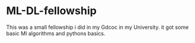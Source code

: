 # ML-DL-fellowship
This was a small fellowship i did in my Gdcoc in my University. it got some basic Ml algorithms and pythons basics. 
